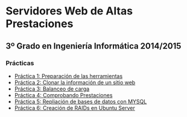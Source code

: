 Servidores Web de Altas Prestaciones
====================================
3º Grado en Ingeniería Informática 2014/2015
--------------------------------------------

### Prácticas
* [Práctica 1: Preparación de las herramientas](Practica1/README.md)
* [Práctica 2: Clonar la información de un sitio web](Practica2/README.md)
* [Práctica 3: Balanceo de carga](Practica3/README.md)
* [Práctica 4: Comprobando Prestaciones](Practica4/README.md)
* [Práctica 5: Repliación de bases de datos con MYSQL](Practica5/README.md)
* [Práctica 6: Creación de RAIDs en Ubuntu Server](Practica6/README.md)
